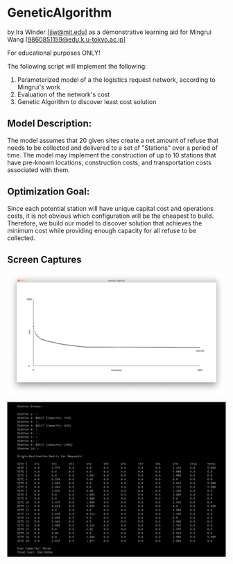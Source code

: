 # GeneticAlgorithm
by Ira Winder [jiw@mit.edu] as a demonstrative learning aid for Mingrui Wang [9860851159@edu.k.u-tokyo.ac.jp]

For educational purposes ONLY!

The following script will implement the following:
1. Parameterized model of a the logistics request network,  according to Mingrui's work
2. Evaluation of the network's cost
3. Genetic Algorithm to discover least cost solution
 
## Model Description:
The model assumes that 20 given sites create a net amount of refuse that needs to be collected and delivered to a set of "Stations" over a period of time. The model may implement the construction of up to 10 stations that have pre-known locations,  construction costs,  and transportation costs associated with them. 

## Optimization Goal: 
Since each potential station will have unique capital cost and operations costs,  it is not obvious which configuration will be the cheapest to build. Therefore,  we build our model to discover solution that achieves the minimum cost while providing enough capacity for all refuse to be collected.

## Screen Captures
![Solution Performance for Successive Generations](/screenshots/GA_graph.png)

![Final Solution Summary](/screenshots/console.png)
